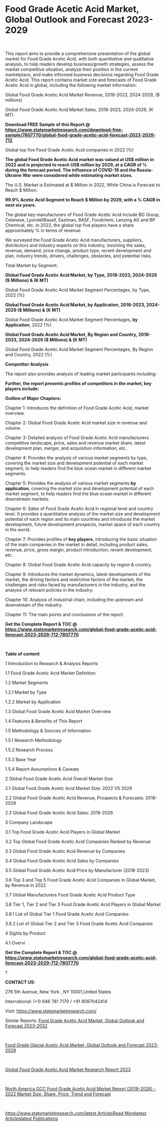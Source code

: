 <h1>Food Grade Acetic Acid Market, Global Outlook and Forecast 2023-2029</h1><br/><p>This report aims to provide a comprehensive presentation of the global market for Food Grade Acetic Acid, with both quantitative and qualitative analysis, to help readers develop business/growth strategies, assess the market competitive situation, analyze their position in the current marketplace, and make informed business decisions regarding Food Grade Acetic Acid. This report contains market size and forecasts of Food Grade Acetic Acid in global, including the following market information:</p>
 
 
 
 <p>Global Food Grade Acetic Acid Market Revenue, 2018-2023, 2024-2029, ($ millions)</p>
 
 
 
 <p>Global Food Grade Acetic Acid Market Sales, 2018-2023, 2024-2029, (K MT)</p>
 
 
 
 <p><strong>Download FREE Sample of this Report @ <a href="https://www.statsmarketresearch.com/download-free-sample/7807770/global-food-grade-acetic-acid-forecast-2023-2029-712">https://www.statsmarketresearch.com/download-free-sample/7807770/global-food-grade-acetic-acid-forecast-2023-2029-712</a></strong></p>
 
 
 
 <p>Global top five Food Grade Acetic Acid companies in 2022 (%)</p>
 
 
 
 <p><strong>The global Food Grade Acetic Acid market was valued at US$ million in 2022 and is projected to reach US$ million by 2029, at a <strong>CAGR</strong> of % during the forecast period. The influence of COVID-19 and the Russia-Ukraine War were considered while estimating market sizes.</strong></p>
 
 
 
 <p>The U.S. Market is Estimated at $ Million in 2022, While China is Forecast to Reach $ Million.</p>
 
 
 
 <p><strong>99.9% Acetic Acid Segment to Reach $ Million by 2029, with a % <strong>CAGR</strong> in next six years.</strong></p>
 
 
 
 <p>The global key manufacturers of Food Grade Acetic Acid include BG Group, Celanese, LyondellBasell, Eastman, BASF, Foodchem, Lenzing AG and BP Chemical, etc. in 2022, the global top five players have a share approximately % in terms of revenue.</p>
 
 
 
 <p>We surveyed the Food Grade Acetic Acid manufacturers, suppliers, distributors and industry experts on this industry, involving the sales, revenue, demand, price change, product type, recent development and plan, industry trends, drivers, challenges, obstacles, and potential risks.</p>
 
 
 
 <p>Total Market by Segment:</p>
 
 
 
 <p><strong>Global Food Grade Acetic Acid Market, by Type, 2018-2023, 2024-2029 ($ Millions) & (K MT)</strong></p>
 
 
 
 <p>Global Food Grade Acetic Acid Market Segment Percentages, by Type, 2022 (%)</p>
 
 
 
 <p><strong>Global Food Grade Acetic Acid Market, <strong>by Application</strong>, 2018-2023, 2024-2029 ($ Millions) & (K MT)</strong></p>
 
 
 
 <p>Global Food Grade Acetic Acid Market Segment Percentages, <strong>by Application</strong>, 2022 (%)</p>
 
 
 
 <p><strong>Global Food Grade Acetic Acid Market, By Region and Country, 2018-2023, 2024-2029 ($ Millions) & (K MT)</strong></p>
 
 
 
 <p>Global Food Grade Acetic Acid Market Segment Percentages, By Region and Country, 2022 (%)</p>
 
 
 
 <p><strong>Competitor Analysis</strong></p>
 
 
 
 <p>The report also provides analysis of leading market participants including:</p>
 
 
 
 <p><strong>Further, the report presents profiles of competitors in the market, <strong>key players</strong> include:</strong></p>
 
 
 
 <p><strong>Outline of Major Chapters:</strong></p>
 
 
 
 <p>Chapter 1: Introduces the definition of Food Grade Acetic Acid, market overview.</p>
 
 
 
 <p>Chapter 2: Global Food Grade Acetic Acid market size in revenue and volume.</p>
 
 
 
 <p>Chapter 3: Detailed analysis of Food Grade Acetic Acid manufacturers competitive landscape, price, sales and revenue market share, latest development plan, merger, and acquisition information, etc.</p>
 
 
 
 <p>Chapter 4: Provides the analysis of various market segments by type, covering the market size and development potential of each market segment, to help readers find the blue ocean market in different market segments.</p>
 
 
 
 <p>Chapter 5: Provides the analysis of various market segments <strong>by application</strong>, covering the market size and development potential of each market segment, to help readers find the blue ocean market in different downstream markets.</p>
 
 
 
 <p>Chapter 6: Sales of Food Grade Acetic Acid in regional level and country level. It provides a quantitative analysis of the market size and development potential of each region and its main countries and introduces the market development, future development prospects, market space of each country in the world.</p>
 
 
 
 <p>Chapter 7: Provides profiles of <strong>key players</strong>, introducing the basic situation of the main companies in the market in detail, including product sales, revenue, price, gross margin, product introduction, recent development, etc.</p>
 
 
 
 <p>Chapter 8: Global Food Grade Acetic Acid capacity by region & country.</p>
 
 
 
 <p>Chapter 9: Introduces the market dynamics, latest developments of the market, the driving factors and restrictive factors of the market, the challenges and risks faced by manufacturers in the industry, and the analysis of relevant policies in the industry.</p>
 
 
 
 <p>Chapter 10: Analysis of industrial chain, including the upstream and downstream of the industry.</p>
 
 
 
 <p>Chapter 11: The main points and conclusions of the report.</p>
 
 
 
 <div><b>Get the Complete Report & TOC @ <a href="https://www.statsmarketresearch.com/global-food-grade-acetic-acid-forecast-2023-2029-712-7807770">https://www.statsmarketresearch.com/global-food-grade-acetic-acid-forecast-2023-2029-712-7807770</a></b></div>
 
 
 
 <p><br />
 
 <b>Table of content</b></p>
 
 
 
 <p>1 Introduction to Research & Analysis Reports<br />
 
 1.1 Food Grade Acetic Acid Market Definition<br />
 
 1.2 Market Segments<br />
 
 1.2.1 Market by Type<br />
 
 1.2.2 Market by Application<br />
 
 1.3 Global Food Grade Acetic Acid Market Overview<br />
 
 1.4 Features & Benefits of This Report<br />
 
 1.5 Methodology & Sources of Information<br />
 
 1.5.1 Research Methodology<br />
 
 1.5.2 Research Process<br />
 
 1.5.3 Base Year<br />
 
 1.5.4 Report Assumptions & Caveats<br />
 
 2 Global Food Grade Acetic Acid Overall Market Size<br />
 
 2.1 Global Food Grade Acetic Acid Market Size: 2022 VS 2029<br />
 
 2.2 Global Food Grade Acetic Acid Revenue, Prospects & Forecasts: 2018-2029<br />
 
 2.3 Global Food Grade Acetic Acid Sales: 2018-2029<br />
 
 3 Company Landscape<br />
 
 3.1 Top Food Grade Acetic Acid Players in Global Market<br />
 
 3.2 Top Global Food Grade Acetic Acid Companies Ranked by Revenue<br />
 
 3.3 Global Food Grade Acetic Acid Revenue by Companies<br />
 
 3.4 Global Food Grade Acetic Acid Sales by Companies<br />
 
 3.5 Global Food Grade Acetic Acid Price by Manufacturer (2018-2023)<br />
 
 3.6 Top 3 and Top 5 Food Grade Acetic Acid Companies in Global Market, by Revenue in 2022<br />
 
 3.7 Global Manufacturers Food Grade Acetic Acid Product Type<br />
 
 3.8 Tier 1, Tier 2 and Tier 3 Food Grade Acetic Acid Players in Global Market<br />
 
 3.8.1 List of Global Tier 1 Food Grade Acetic Acid Companies<br />
 
 3.8.2 List of Global Tier 2 and Tier 3 Food Grade Acetic Acid Companies<br />
 
 4 Sights by Product<br />
 
 4.1 Overvi</p>
 
 
 
 <div><b>Get the Complete Report & TOC @ <a href="https://www.statsmarketresearch.com/global-food-grade-acetic-acid-forecast-2023-2029-712-7807770">https://www.statsmarketresearch.com/global-food-grade-acetic-acid-forecast-2023-2029-712-7807770</a></b></div>
 
 
 
 <p>? </p>
 
 
 
 <p><b>CONTACT US:</b><br />
 
 276 5th Avenue, New York , NY 10001,United States<br />
 
 International: (+1) 646 781 7170 / +91 8087042414<br />
 
 Visit: <a href="https://www.statsmarketresearch.com/">https://www.statsmarketresearch.com/</a><br />
 
 Similar Reports: <a href="https://www.statsmarketresearch.com/global-food-grade-acetic-acid-forecast-2023-2029-712-7807770">Food Grade Acetic Acid Market, Global Outlook and Forecast 2023-2032</a><br />
 
 <br />
 
 <a href="https://www.statsmarketresearch.com/global-food-grade-acetic-acid-forecast-2023-2029-712-7807770">Food Grade Glacial Acetic Acid Market, Global Outlook and Forecast 2023-2029</a><br />
 
 <br />
 
 <a href="https://www.statsmarketresearch.com/global-food-grade-acetic-acid-forecast-2023-2029-712-7807770">Global Food Grade Acetic Acid Market Research Report 2023</a><br />
 
 <br />
 
 <a href="https://www.statsmarketresearch.com/global-food-grade-acetic-acid-forecast-2023-2029-712-7807770">North America GCC Food Grade Acetic Acid Market Report (2018-2028) - 2022 Market Size, Share, Price, Trend and Forecast</a><br />
 
 <br />
 
 <a href="https://gyeongbokgung.com">https://www.statsmarketresearch.com/</a><a href="https://hallyeomaritime.com">latest Articles</a><a href="https://jingwansa.com">Read More</a><a href="https://nguoiviet.jp/">latest Articles</a><a href="https://www.intelmarketresearch.com/">latest Publications</a></p>